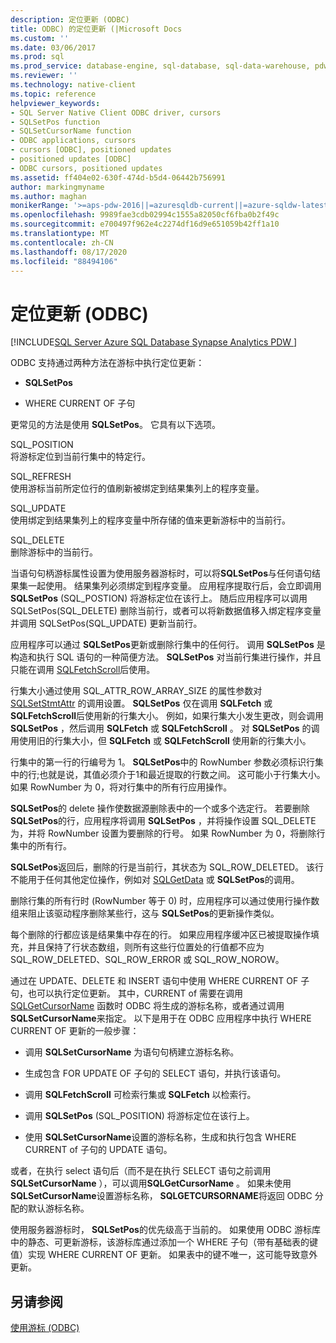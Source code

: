 ```yaml
---
description: 定位更新 (ODBC)
title: ODBC) 的定位更新 (|Microsoft Docs
ms.custom: ''
ms.date: 03/06/2017
ms.prod: sql
ms.prod_service: database-engine, sql-database, sql-data-warehouse, pdw
ms.reviewer: ''
ms.technology: native-client
ms.topic: reference
helpviewer_keywords:
- SQL Server Native Client ODBC driver, cursors
- SQLSetPos function
- SQLSetCursorName function
- ODBC applications, cursors
- cursors [ODBC], positioned updates
- positioned updates [ODBC]
- ODBC cursors, positioned updates
ms.assetid: ff404e02-630f-474d-b5d4-06442b756991
author: markingmyname
ms.author: maghan
monikerRange: '>=aps-pdw-2016||=azuresqldb-current||=azure-sqldw-latest||>=sql-server-2016||=sqlallproducts-allversions||>=sql-server-linux-2017||=azuresqldb-mi-current'
ms.openlocfilehash: 9989fae3cdb02994c1555a82050cf6fba0b2f49c
ms.sourcegitcommit: e700497f962e4c2274df16d9e651059b42ff1a10
ms.translationtype: MT
ms.contentlocale: zh-CN
ms.lasthandoff: 08/17/2020
ms.locfileid: "88494106"
---
```

# <a name="positioned-updates-odbc"></a>定位更新 (ODBC)
[!INCLUDE[SQL Server Azure SQL Database Synapse Analytics PDW ](../../includes/applies-to-version/sql-asdb-asdbmi-asa-pdw.md)]

  ODBC 支持通过两种方法在游标中执行定位更新：  
  
-   **SQLSetPos**  
  
-   WHERE CURRENT OF 子句  
  
 更常见的方法是使用 **SQLSetPos**。 它具有以下选项。  
  
 SQL_POSITION  
 将游标定位到当前行集中的特定行。  
  
 SQL_REFRESH  
 使用游标当前所定位行的值刷新被绑定到结果集列上的程序变量。  
  
 SQL_UPDATE  
 使用绑定到结果集列上的程序变量中所存储的值来更新游标中的当前行。  
  
 SQL_DELETE  
 删除游标中的当前行。  
  
 当语句句柄游标属性设置为使用服务器游标时，可以将**SQLSetPos**与任何语句结果集一起使用。 结果集列必须绑定到程序变量。 应用程序提取行后，会立即调用 **SQLSetPos** (SQL_POSTION) 将游标定位在该行上。 随后应用程序可以调用 SQLSetPos(SQL_DELETE) 删除当前行，或者可以将新数据值移入绑定程序变量并调用 SQLSetPos(SQL_UPDATE) 更新当前行。  
  
 应用程序可以通过 **SQLSetPos**更新或删除行集中的任何行。 调用 **SQLSetPos** 是构造和执行 SQL 语句的一种简便方法。 **SQLSetPos** 对当前行集进行操作，并且只能在调用 [SQLFetchScroll](../../relational-databases/native-client-odbc-api/sqlfetchscroll.md)后使用。  
  
 行集大小通过使用 SQL_ATTR_ROW_ARRAY_SIZE 的属性参数对 [SQLSetStmtAttr](../../relational-databases/native-client-odbc-api/sqlsetstmtattr.md) 的调用设置。 **SQLSetPos** 仅在调用 **SQLFetch** 或 **SQLFetchScroll**后使用新的行集大小。 例如，如果行集大小发生更改，则会调用 **SQLSetPos** ，然后调用 **SQLFetch** 或 **SQLFetchScroll** 。 对 **SQLSetPos** 的调用使用旧的行集大小，但 **SQLFetch** 或 **SQLFetchScroll** 使用新的行集大小。  
  
 行集中的第一行的行编号为 1。 **SQLSetPos**中的 RowNumber 参数必须标识行集中的行;也就是说，其值必须介于1和最近提取的行数之间。 这可能小于行集大小。 如果 RowNumber 为 0，将对行集中的所有行应用操作。  
  
 **SQLSetPos**的 delete 操作使数据源删除表中的一个或多个选定行。 若要删除 **SQLSetPos**的行，应用程序将调用 **SQLSetPos** ，并将操作设置 SQL_DELETE 为，并将 RowNumber 设置为要删除的行号。 如果 RowNumber 为 0，将删除行集中的所有行。  
  
 **SQLSetPos**返回后，删除的行是当前行，其状态为 SQL_ROW_DELETED。 该行不能用于任何其他定位操作，例如对 [SQLGetData](../../relational-databases/native-client-odbc-api/sqlgetdata.md) 或 **SQLSetPos**的调用。  
  
 删除行集的所有行时 (RowNumber 等于 0) 时，应用程序可以通过使用行操作数组来阻止该驱动程序删除某些行，这与 **SQLSetPos**的更新操作类似。  
  
 每个删除的行都应该是结果集中存在的行。 如果应用程序缓冲区已被提取操作填充，并且保持了行状态数组，则所有这些行位置处的行值都不应为 SQL_ROW_DELETED、SQL_ROW_ERROR 或 SQL_ROW_NOROW。  
  
 通过在 UPDATE、DELETE 和 INSERT 语句中使用 WHERE CURRENT OF 子句，也可以执行定位更新。 其中，CURRENT of 需要在调用 [SQLGetCursorName](../../relational-databases/native-client-odbc-api/sqlgetcursorname.md) 函数时 ODBC 将生成的游标名称，或者通过调用 **SQLSetCursorName**来指定。 以下是用于在 ODBC 应用程序中执行 WHERE CURRENT OF 更新的一般步骤：  
  
-   调用 **SQLSetCursorName** 为语句句柄建立游标名称。  
  
-   生成包含 FOR UPDATE OF 子句的 SELECT 语句，并执行该语句。  
  
-   调用 **SQLFetchScroll** 可检索行集或 **SQLFetch** 以检索行。  
  
-   调用 **SQLSetPos** (SQL_POSITION) 将游标定位在该行上。  
  
-   使用 **SQLSetCursorName**设置的游标名称，生成和执行包含 WHERE CURRENT of 子句的 UPDATE 语句。  
  
 或者，在执行 select 语句后（而不是在执行 SELECT 语句之前调用**SQLSetCursorName** ），可以调用**SQLGetCursorName** 。 如果未使用**SQLSetCursorName**设置游标名称， **SQLGETCURSORNAME**将返回 ODBC 分配的默认游标名称。  
  
 使用服务器游标时， **SQLSetPos**的优先级高于当前的。 如果使用 ODBC 游标库中的静态、可更新游标，该游标库通过添加一个 WHERE 子句（带有基础表的键值）实现 WHERE CURRENT OF 更新。 如果表中的键不唯一，这可能导致意外更新。  
  
## <a name="see-also"></a>另请参阅  
 [使用游标 &#40;ODBC&#41;](../../relational-databases/native-client-odbc-cursors/using-cursors-odbc.md)  
  
  
